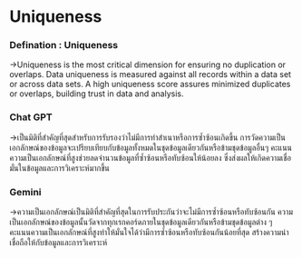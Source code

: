 # Uniqueness

### Defination : Uniqueness
->Uniqueness is the most critical dimension for ensuring no duplication or overlaps. Data uniqueness is measured against all records within a data set or across data sets. A high uniqueness score assures minimized duplicates or overlaps, building trust in data and analysis.  

### Chat GPT

->เป็นมิติที่สำคัญที่สุดสำหรับการรับรองว่าไม่มีการทำสำเนาหรือการซ้ำซ้อนเกิดขึ้น การวัดความเป็นเอกลักษณ์ของข้อมูลจะเปรียบเทียบกับข้อมูลทั้งหมดในชุดข้อมูลเดียวกันหรือข้ามชุดข้อมูลอื่นๆ คะแนนความเป็นเอกลักษณ์ที่สูงช่วยลดจำนวนข้อมูลที่ซ้ำซ้อนหรือทับซ้อนให้น้อยลง ซึ่งส่งผลให้เกิดความเชื่อมั่นในข้อมูลและการวิเคราะห์มากขึ้น

### Gemini

->ความเป็นเอกลักษณ์เป็นมิติที่สำคัญที่สุดในการรับประกันว่าจะไม่มีการซ้ำซ้อนหรือทับซ้อนกัน ความเป็นเอกลักษณ์ของข้อมูลนั้นวัดจากทุกเรกคอร์ดภายในชุดข้อมูลเดียวกันหรือข้ามชุดข้อมูลต่าง ๆ คะแนนความเป็นเอกลักษณ์ที่สูงทำให้มั่นใจได้ว่ามีการซ้ำซ้อนหรือทับซ้อนกันน้อยที่สุด สร้างความน่าเชื่อถือให้กับข้อมูลและการวิเคราะห์
